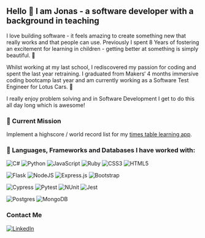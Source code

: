 ## Hello :wave: I am Jonas - a software developer with a background in teaching  

I love building software - it feels amazing to create something new that really works and that people can use. Previously I spent 8 Years of fostering an excitement for learning in children - getting better at something is simply beautiful. :hibiscus:

Whilst working at my last school, I rediscovered my passion for coding and spent the last year retraining. I graduated from Makers‘ 4 months immersive coding bootcamp last year and am currently working as a Software Test Engineer for Lotus Cars. 🚗

I really enjoy problem solving and in Software Development I get to do this all day long which is awesome!

### :rocket: Current Mission  
Implement a highscore / world record list for my [times table learning app](https://github.com/jonas-diete/timestablecoach).

### :speech_balloon: Languages, Frameworks and Databases I have worked with:
  
![C#](https://img.shields.io/badge/c%23-%23239120.svg?style=for-the-badge&logo=c-sharp&logoColor=white)
![Python](https://img.shields.io/badge/python-3670A0?style=for-the-badge&logo=python&logoColor=ffdd54)
![JavaScript](https://img.shields.io/badge/javascript-%23323330.svg?style=for-the-badge&logo=javascript&logoColor=%23F7DF1E)
![Ruby](https://img.shields.io/badge/ruby-%23CC342D.svg?style=for-the-badge&logo=ruby&logoColor=white)
![CSS3](https://img.shields.io/badge/css3-%231572B6.svg?style=for-the-badge&logo=css3&logoColor=white)
![HTML5](https://img.shields.io/badge/html5-%23E34F26.svg?style=for-the-badge&logo=html5&logoColor=white)  

![Flask](https://img.shields.io/badge/flask-%23000.svg?style=for-the-badge&logo=flask&logoColor=white)
![NodeJS](https://img.shields.io/badge/node.js-6DA55F?style=for-the-badge&logo=node.js&logoColor=white)
![Express.js](https://img.shields.io/badge/express.js-%23404d59.svg?style=for-the-badge&logo=express&logoColor=%2361DAFB)
![Bootstrap](https://img.shields.io/badge/bootstrap-%23563D7C.svg?style=for-the-badge&logo=bootstrap&logoColor=white)

![Cypress](https://img.shields.io/badge/-cypress-%23E5E5E5?style=for-the-badge&logo=cypress&logoColor=058a5e)
![Pytest](https://img.shields.io/badge/PyTest-blue?style=for-the-badge&logo=Pytest&logoColor=blue)
![NUnit](https://img.shields.io/badge/Nunit-green?style=for-the-badge&logo=Nunit&logoColor=green)
![Jest](https://img.shields.io/badge/-jest-%23C21325?style=for-the-badge&logo=jest&logoColor=white)

![Postgres](https://img.shields.io/badge/postgres-%23316192.svg?style=for-the-badge&logo=postgresql&logoColor=white)
![MongoDB](https://img.shields.io/badge/MongoDB-%234ea94b.svg?style=for-the-badge&logo=mongodb&logoColor=white)

### Contact Me
[![LinkedIn](https://img.shields.io/badge/linkedin-%230077B5.svg?style=for-the-badge&logo=linkedin&logoColor=white)](https://www.linkedin.com/in/jonas-diete-8451361b9/)
